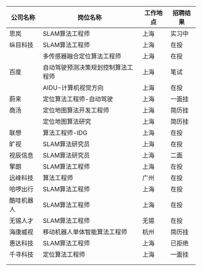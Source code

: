 | 公司名称   | 岗位名称                           | 工作地点 | 招聘结果 |
| ---------- | ---------------------------------- | -------- | -------- |
| 思岚       | SLAM算法工程师                     | 上海     | 实习中   |
| 纵目科技   | SLAM算法工程师                     | 上海     | 在投     |
|            | 多传感器融合定位算法工程师         | 上海     | 在投     |
| 百度       | 自动驾驶预测决策规划控制算法工程师 | 上海     | 笔试     |
|            | AIDU-计算机视觉方向                | 上海     | 在投     |
| 蔚来       | 定位算法工程师-自动驾驶            | 上海     | 一面挂     |
| 商汤       | 定位地图算法开发工程师             | 上海     | 简历挂     |
|            | 定位地图算法研究                   | 上海     | 简历挂     |
| 联想       | 算法工程师-IDG                     | 上海     | 在投     |
| 旷视       | SLAM算法研究员                     | 上海     | 在投     |
| 视辰信息   | SLAM算法研究员                     | 上海     | 二面     |
| 擎朗       | SLAM算法工程师                     | 上海     | 在投     |
| 远峰科技   | 算法工程师                         | 广州     | 在投     |
| 哈啰出行   | SLAM算法工程师                     | 上海     | 在投     |
| 酷哇机器人 | SLAM算法工程师                     | 上海     | 在投     |
| 无锡人才   | SLAM算法工程师                     | 无锡     | 在投     |
| 海康威视   | 移动机器人单体智能算法工程师       | 杭州     | 简历挂 |
| 惠达科技   | SLAM算法工程师                     | 上海     | 已拒绝   |
| 千寻科技 | 定位算法工程师 | 上海 | 一面挂 |
|            |                                    |          |          |
|            |                                    |          |          |

